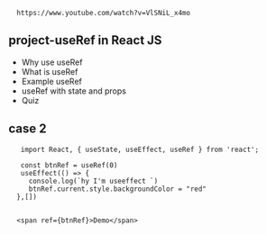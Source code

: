       https://www.youtube.com/watch?v=VlSNiL_x4mo


##  project-useRef in React JS
* Why use useRef
* What is useRef
* Example useRef
* useRef with state and props
* Quiz


## case 2

       import React, { useState, useEffect, useRef } from 'react';

       const btnRef = useRef(0)
       useEffect(() => { 
         console.log(`hy I'm useeffect `)
         btnRef.current.style.backgroundColor = "red"
      },[])


      <span ref={btnRef}>Demo</span>
